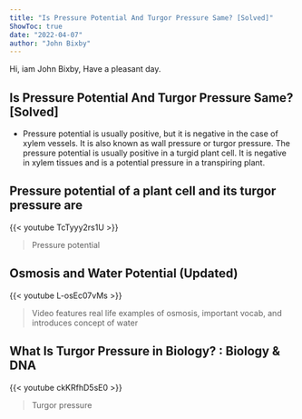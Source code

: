 ```yaml
---
title: "Is Pressure Potential And Turgor Pressure Same? [Solved]"
ShowToc: true 
date: "2022-04-07"
author: "John Bixby" 
---
```


Hi, iam John Bixby, Have a pleasant day.
## Is Pressure Potential And Turgor Pressure Same? [Solved]
- Pressure potential is usually positive, but it is negative in the case of xylem vessels. It is also known as wall pressure or turgor pressure. The pressure potential is usually positive in a turgid plant cell. It is negative in xylem tissues and is a potential pressure in a transpiring plant.

## Pressure potential of a plant cell and its turgor pressure  are
{{< youtube TcTyyy2rs1U >}}
>Pressure potential

## Osmosis and Water Potential (Updated)
{{< youtube L-osEc07vMs >}}
>Video features real life examples of osmosis, important vocab, and introduces concept of water 

## What Is Turgor Pressure in Biology? : Biology & DNA
{{< youtube ckKRfhD5sE0 >}}
>Turgor pressure

